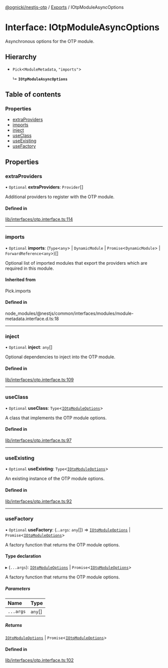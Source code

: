 [@ognicki/nestjs-otp](../README.md) / [Exports](../modules.md) / IOtpModuleAsyncOptions

# Interface: IOtpModuleAsyncOptions

Asynchronous options for the OTP module.

## Hierarchy

- `Pick`\<`ModuleMetadata`, ``"imports"``\>

  ↳ **`IOtpModuleAsyncOptions`**

## Table of contents

### Properties

- [extraProviders](IOtpModuleAsyncOptions.md#extraproviders)
- [imports](IOtpModuleAsyncOptions.md#imports)
- [inject](IOtpModuleAsyncOptions.md#inject)
- [useClass](IOtpModuleAsyncOptions.md#useclass)
- [useExisting](IOtpModuleAsyncOptions.md#useexisting)
- [useFactory](IOtpModuleAsyncOptions.md#usefactory)

## Properties

### extraProviders

• `Optional` **extraProviders**: `Provider`[]

Additional providers to register with the OTP module.

#### Defined in

[lib/interfaces/otp.interface.ts:114](https://github.com/mwognicki/nestjs-otp/blob/60cf302/lib/interfaces/otp.interface.ts#L114)

___

### imports

• `Optional` **imports**: (`Type`\<`any`\> \| `DynamicModule` \| `Promise`\<`DynamicModule`\> \| `ForwardReference`\<`any`\>)[]

Optional list of imported modules that export the providers which are
required in this module.

#### Inherited from

Pick.imports

#### Defined in

node_modules/@nestjs/common/interfaces/modules/module-metadata.interface.d.ts:18

___

### inject

• `Optional` **inject**: `any`[]

Optional dependencies to inject into the OTP module.

#### Defined in

[lib/interfaces/otp.interface.ts:109](https://github.com/mwognicki/nestjs-otp/blob/60cf302/lib/interfaces/otp.interface.ts#L109)

___

### useClass

• `Optional` **useClass**: `Type`\<[`IOtpModuleOptions`](IOtpModuleOptions.md)\>

A class that implements the OTP module options.

#### Defined in

[lib/interfaces/otp.interface.ts:97](https://github.com/mwognicki/nestjs-otp/blob/60cf302/lib/interfaces/otp.interface.ts#L97)

___

### useExisting

• `Optional` **useExisting**: `Type`\<[`IOtpModuleOptions`](IOtpModuleOptions.md)\>

An existing instance of the OTP module options.

#### Defined in

[lib/interfaces/otp.interface.ts:92](https://github.com/mwognicki/nestjs-otp/blob/60cf302/lib/interfaces/otp.interface.ts#L92)

___

### useFactory

• `Optional` **useFactory**: (...`args`: `any`[]) => [`IOtpModuleOptions`](IOtpModuleOptions.md) \| `Promise`\<[`IOtpModuleOptions`](IOtpModuleOptions.md)\>

A factory function that returns the OTP module options.

#### Type declaration

▸ (`...args`): [`IOtpModuleOptions`](IOtpModuleOptions.md) \| `Promise`\<[`IOtpModuleOptions`](IOtpModuleOptions.md)\>

A factory function that returns the OTP module options.

##### Parameters

| Name | Type |
| :------ | :------ |
| `...args` | `any`[] |

##### Returns

[`IOtpModuleOptions`](IOtpModuleOptions.md) \| `Promise`\<[`IOtpModuleOptions`](IOtpModuleOptions.md)\>

#### Defined in

[lib/interfaces/otp.interface.ts:102](https://github.com/mwognicki/nestjs-otp/blob/60cf302/lib/interfaces/otp.interface.ts#L102)
